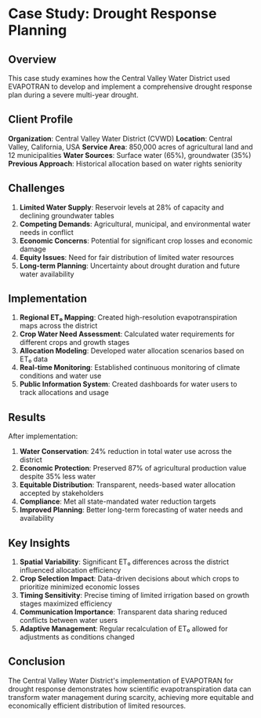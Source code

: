 # Case Study: Drought Response Planning

## Overview

This case study examines how the Central Valley Water District used EVAPOTRAN to develop and implement a comprehensive drought response plan during a severe multi-year drought.

## Client Profile

**Organization**: Central Valley Water District (CVWD)
**Location**: Central Valley, California, USA
**Service Area**: 850,000 acres of agricultural land and 12 municipalities
**Water Sources**: Surface water (65%), groundwater (35%)
**Previous Approach**: Historical allocation based on water rights seniority

## Challenges

1. **Limited Water Supply**: Reservoir levels at 28% of capacity and declining groundwater tables
2. **Competing Demands**: Agricultural, municipal, and environmental water needs in conflict
3. **Economic Concerns**: Potential for significant crop losses and economic damage
4. **Equity Issues**: Need for fair distribution of limited water resources
5. **Long-term Planning**: Uncertainty about drought duration and future water availability

## Implementation

1. **Regional ET₀ Mapping**: Created high-resolution evapotranspiration maps across the district
2. **Crop Water Need Assessment**: Calculated water requirements for different crops and growth stages
3. **Allocation Modeling**: Developed water allocation scenarios based on ET₀ data
4. **Real-time Monitoring**: Established continuous monitoring of climate conditions and water use
5. **Public Information System**: Created dashboards for water users to track allocations and usage

## Results

After implementation:

1. **Water Conservation**: 24% reduction in total water use across the district
2. **Economic Protection**: Preserved 87% of agricultural production value despite 35% less water
3. **Equitable Distribution**: Transparent, needs-based water allocation accepted by stakeholders
4. **Compliance**: Met all state-mandated water reduction targets
5. **Improved Planning**: Better long-term forecasting of water needs and availability

## Key Insights

1. **Spatial Variability**: Significant ET₀ differences across the district influenced allocation efficiency
2. **Crop Selection Impact**: Data-driven decisions about which crops to prioritize minimized economic losses
3. **Timing Sensitivity**: Precise timing of limited irrigation based on growth stages maximized efficiency
4. **Communication Importance**: Transparent data sharing reduced conflicts between water users
5. **Adaptive Management**: Regular recalculation of ET₀ allowed for adjustments as conditions changed

## Conclusion

The Central Valley Water District's implementation of EVAPOTRAN for drought response demonstrates how scientific evapotranspiration data can transform water management during scarcity, achieving more equitable and economically efficient distribution of limited resources.
